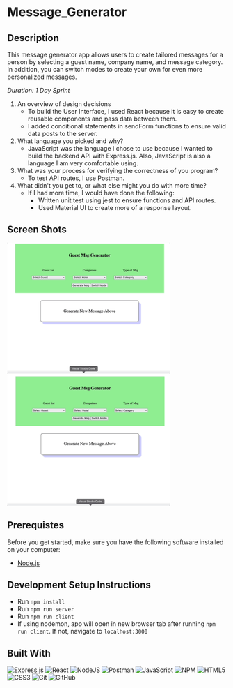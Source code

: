 # Message_Generator

## Description

This message generator app allows users to create tailored messages for a person by selecting a guest name, company name, and message category. In addition, you can switch modes to create your own for even more personalized messages.

_Duration: 1 Day Sprint_

<ol>
  <li>
    An overview of design decisions
    <ul>
      <li>
        To build the User Interface, I used React because it is easy to create reusable components and pass data between them.
      </li>
      <li>
        I added conditional statements in sendForm functions to ensure valid data posts to the server.
      </li>
    </ul>
  </li>
  <li>
    What language you picked and why?
    <ul>
      <li>
        JavaScript was the language I chose to use because I wanted to build the backend API with Express.js. Also, JavaScript is also a language I am very comfortable using.
      </li>
    </ul>
  </li>
  <li>What was your process for verifying the correctness of you program?
    <ul>
      <li>
      To test API routes, I use Postman.</li>
    </ul>
  </li>
  <li>What didn't you get to, or what else might you do with more time?
    <ul>
      <li>
        If I had more time, I would have done the following:
        <ul>
          <li>Written unit test using jest to ensure functions and API routes.</li>
          <li>Used Material UI to create more of a response layout.</li>
        </ul>
    </li>
    </ul>
  </li>
</ol>

## Screen Shots

<img src='https://github.com/Alcamara/Message_Generator/blob/main/public/MsgGenerator2.gif' height='300'> <img src='https://github.com/Alcamara/Message_Generator/blob/main/public/customMsg2.gif' height='300'>

## Prerequistes

Before you get started, make sure you have the following software installed on your computer:

- [Node.js](https://nodejs.org/en/)

## Development Setup Instructions

- Run `npm install`
- Run `npm run server`
- Run `npm run client`
- If using nodemon, app will open in new browser tab after running `npm run client`. If not, navigate to `localhost:3000`

## Built With

![Express.js](https://img.shields.io/badge/express.js-%23404d59.svg?style=for-the-badge&logo=express&logoColor=%2361DAFB)
![React](https://img.shields.io/badge/react-%2320232a.svg?style=for-the-badge&logo=react&logoColor=%2361DAFB)
![NodeJS](https://img.shields.io/badge/node.js-6DA55F?style=for-the-badge&logo=node.js&logoColor=white)
![Postman](https://img.shields.io/badge/Postman-FF6C37?style=for-the-badge&logo=postman&logoColor=white)
![JavaScript](https://img.shields.io/badge/javascript-%23323330.svg?style=for-the-badge&logo=javascript&logoColor=%23F7DF1E)
![NPM](https://img.shields.io/badge/NPM-%23000000.svg?style=for-the-badge&logo=npm&logoColor=white)
![HTML5](https://img.shields.io/badge/html5-%23E34F26.svg?style=for-the-badge&logo=html5&logoColor=white)
![CSS3](https://img.shields.io/badge/css3-%231572B6.svg?style=for-the-badge&logo=css3&logoColor=white)
![Git](https://img.shields.io/badge/git-%23F05033.svg?style=for-the-badge&logo=git&logoColor=white)
![GitHub](https://img.shields.io/badge/github-%23121011.svg?style=for-the-badge&logo=github&logoColor=white)
